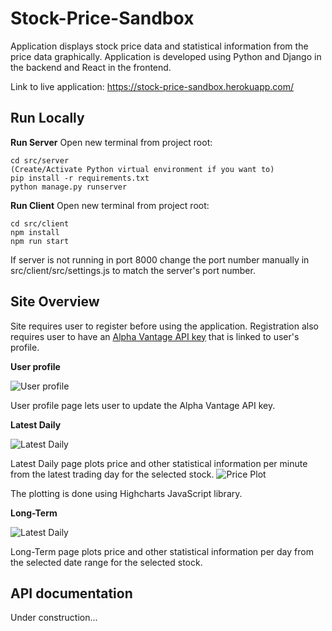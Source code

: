 # Stock-Price-Sandbox
Application displays stock price data and statistical information from the price data graphically. Application is developed using Python and Django in the backend and React in the frontend.

Link to live application: https://stock-price-sandbox.herokuapp.com/

## Run Locally
**Run Server**
Open new terminal from project root:
```shell
cd src/server
(Create/Activate Python virtual environment if you want to)
pip install -r requirements.txt
python manage.py runserver
```

**Run Client**
Open new terminal from project root:
```shell
cd src/client
npm install
npm run start
```
If server is not running in port 8000 change the port number manually in src/client/src/settings.js to match the server's port number.

## Site Overview
Site requires user to register before using the application. Registration also requires user to have an [Alpha Vantage API key](https://www.alphavantage.co/support/#api-key) that is linked to user's profile. 

**User profile**

![User profile](https://imgur.com/RX1dWuY.png)

User profile page lets user to update the Alpha Vantage API key.

**Latest Daily**

![Latest Daily](https://imgur.com/HRPBnuw.png)

Latest Daily page plots price and other statistical information per minute from the latest trading day for the selected stock.
![Price Plot](https://imgur.com/s6iq127.png)

The plotting is done using Highcharts JavaScript library.

**Long-Term**

![Latest Daily](https://i.imgur.com/OTCQiZB.png)

Long-Term page plots price and other statistical information per day from the selected date range for the selected stock.

## API documentation
Under construction...
